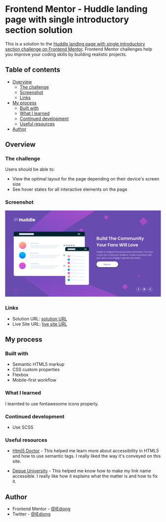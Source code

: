 # Frontend Mentor - Huddle landing page with single introductory section solution

This is a solution to the [Huddle landing page with single introductory section challenge on Frontend Mentor](https://www.frontendmentor.io/challenges/huddle-landing-page-with-a-single-introductory-section-B_2Wvxgi0). Frontend Mentor challenges help you improve your coding skills by building realistic projects. 

## Table of contents

- [Overview](#overview)
  - [The challenge](#the-challenge)
  - [Screenshot](#screenshot)
  - [Links](#links)
- [My process](#my-process)
  - [Built with](#built-with)
  - [What I learned](#what-i-learned)
  - [Continued development](#continued-development)
  - [Useful resources](#useful-resources)
- [Author](#author)


## Overview

### The challenge

Users should be able to:

- View the optimal layout for the page depending on their device's screen size
- See hover states for all interactive elements on the page

### Screenshot

![Desktop Screenshot](./assets/screenshots/desktop-screenshot.png)

### Links

- Solution URL: [solution URL](https://www.frontendmentor.io/solutions/responsive-single-introductory-section-for-huddle-landing-page-49uYdorvD)
- Live Site URL: [live site URL](https://iediong.github.io/fem-huddle-with-single-introductory-section/)

## My process

### Built with

- Semantic HTML5 markup
- CSS custom properties
- Flexbox
- Mobile-first workflow

### What I learned

I learnted to use fontawesome icons properly.

### Continued development

- Use SCSS

### Useful resources

- [Html5 Doctor](http://html5doctor.com/) - This helped me learn more about accessibility in HTML5 and how to use semantic tags. I really liked the way it's conveyed on this site.

- [Deque University](https://dequeuniversity.com/rules/axe/4.3/link-name?application=axeAPI) - This helped me know how to make my link name accessible. I really like how it explains what the matter is and how to fix it.

## Author

- Frontend Mentor - [@IEdiong](https://www.frontendmentor.io/profile/IEdiong)
- Twitter - [@IEdiong](https://www.twitter.com/IEdiong)
